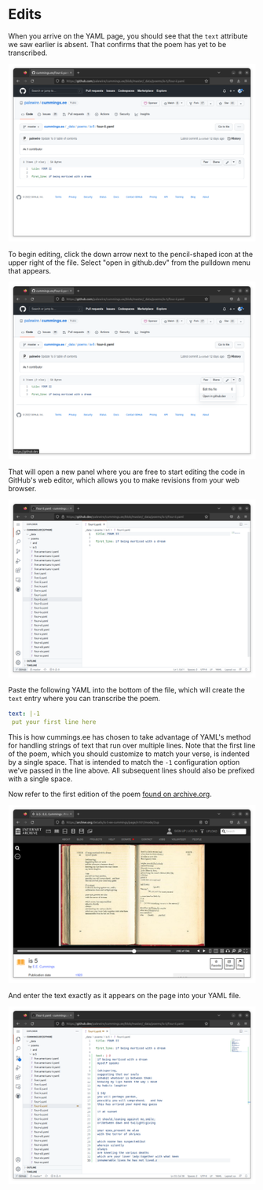 ```{include} _templates/nav.html
```

# Edits

When you arrive on the YAML page, you should see that the `text` attribute we saw earlier is absent. That confirms that the poem has yet to be transcribed.

![A cummings.ee poem YAML file](_static/img/no-edits.png)

To begin editing, click the down arrow next to the pencil-shaped icon at the upper right of the file. Select "open in github.dev" from the pulldown menu that appears.

![The GitHub pencil button pulldown](_static/img/pencil.png)

That will open a new panel where you are free to start editing the code in GitHub's web editor, which allows you to make revisions from your web browser.

![github.dev's web editing panel](_static/img/editor.png)

Paste the following YAML into the bottom of the file, which will create the `text` entry where you can transcribe the poem.

```yaml
text: |-1
 put your first line here
```

This is how cummings.ee has chosen to take advantage of YAML's method for handling strings of text that run over multiple lines. Note that the first line of the poem, which you should customize to match your verse, is indented by a single space. That is intended to match the `-1` configuration option we've passed in the line above. All subsequent lines should also be prefixed with a single space.

Now refer to the first edition of the poem [found on archive.org](https://archive.org/details/is-5-ee-cummings/page/n101/mode/2up). 

![The first edition](_static/img/first-edition.png)

And enter the text exactly as it appears on the page into your YAML file.

![An entered poem](_static/img/entered.png)
